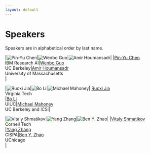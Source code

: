 ```yaml
---
layout: default
---
```


# Speakers
Speakers are in alphabetical order by last name.

|<img src="./assets/images/chen.png" alt="Pin-Yu Chen" class="speaker-image"/>|<img src="./assets/images/guo.jpg" alt="Wenbo Guo" class="speaker-image"/>|<img src="./assets/images/amir.jpeg" alt="Amir Houmansadr" class="speaker-image"/>|
|[Pin-Yu Chen](https://sites.google.com/site/pinyuchenpage/home)<br />IBM Research AI|[Wenbo Guo](https://henrygwb.github.io/)<br />UC Berkeley|[Amir Houmansadr](https://people.cs.umass.edu/~amir/)<br />University of Massachusetts<br />|


|<img src="./assets/images/jia.jpg" alt="Ruoxi Jia" class="speaker-image"/>|<img src="./assets/images/bo_li.jpg" alt="Bo Li" class="speaker-image"/>|<img src="./assets/images/Mahoney.jpeg" alt="Michael Mahoney" class="speaker-image"/>|
[Ruoxi Jia](https://ruoxijia.info/)<br />Virginia Tech<br />|[Bo Li](https://aisecure.github.io/)<br />UIUC|[Michael Mahoney](https://www.stat.berkeley.edu/~mmahoney/)<br />UC Berkeley and ICSI|


|<img src="./assets/images/Shmatikov.jpeg" alt="Vitaly Shmatikov" class="speaker-image"/>|<img src="./assets/images/zhang.jpg" alt="Yang Zhang" class="speaker-image"/>|<img src="./assets/images/ben.jpg" alt="Ben Y. Zhao" class="speaker-image"/>|
|[Vitaly Shmatikov](https://www.cs.cornell.edu/~shmat/)<br />Cornell Tech<br />|[Yang Zhang](https://yangzhangalmo.github.io/)<br />CISPA|[Ben Y. Zhao](https://people.cs.uchicago.edu/~ravenben/)<br />UChicago<br />|